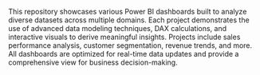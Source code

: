 This repository showcases various Power BI dashboards built to analyze diverse datasets across multiple domains. Each project demonstrates the use of advanced data modeling techniques, DAX calculations, and interactive visuals to derive meaningful insights. Projects include sales performance analysis, customer segmentation, revenue trends, and more. All dashboards are optimized for real-time data updates and provide a comprehensive view for business decision-making.
